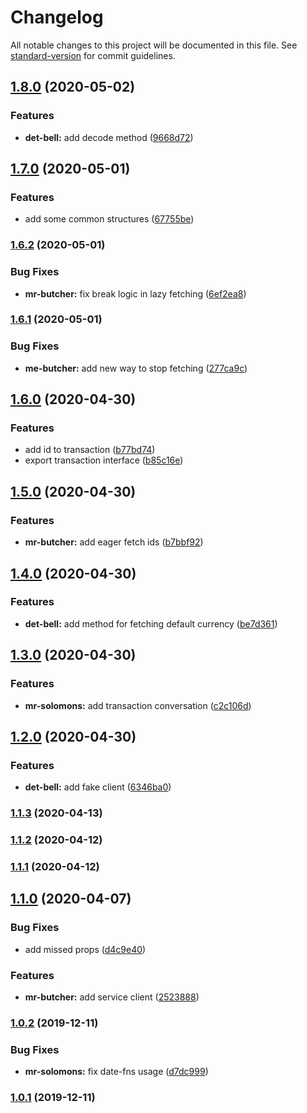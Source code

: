 # Changelog

All notable changes to this project will be documented in this file. See [standard-version](https://github.com/conventional-changelog/standard-version) for commit guidelines.

## [1.8.0](https://github.com/checkmoney/soap-opera/compare/v1.7.0...v1.8.0) (2020-05-02)

### Features

- **det-bell:** add decode method ([9668d72](https://github.com/checkmoney/soap-opera/commit/9668d72c6ffc86df5bf0b3751380e3c5a778e421))

## [1.7.0](https://github.com/checkmoney/soap-opera/compare/v1.6.2...v1.7.0) (2020-05-01)

### Features

- add some common structures ([67755be](https://github.com/checkmoney/soap-opera/commit/67755be7273f118eb6ff363533f8114b934e6de0))

### [1.6.2](https://github.com/checkmoney/soap-opera/compare/v1.6.1...v1.6.2) (2020-05-01)

### Bug Fixes

- **mr-butcher:** fix break logic in lazy fetching ([6ef2ea8](https://github.com/checkmoney/soap-opera/commit/6ef2ea8287c07984208d917d8cae0727b7755758))

### [1.6.1](https://github.com/checkmoney/soap-opera/compare/v1.6.0...v1.6.1) (2020-05-01)

### Bug Fixes

- **me-butcher:** add new way to stop fetching ([277ca9c](https://github.com/checkmoney/soap-opera/commit/277ca9cbf3b8b18bf60047ffd8442e1bf3b8b81a))

## [1.6.0](https://github.com/checkmoney/soap-opera/compare/v1.5.0...v1.6.0) (2020-04-30)

### Features

- add id to transaction ([b77bd74](https://github.com/checkmoney/soap-opera/commit/b77bd743c44413185c8280c2c38f91c5dbf3d0ab))
- export transaction interface ([b85c16e](https://github.com/checkmoney/soap-opera/commit/b85c16eed100232690ee0e13e48e3fd3caf041f1))

## [1.5.0](https://github.com/checkmoney/soap-opera/compare/v1.4.0...v1.5.0) (2020-04-30)

### Features

- **mr-butcher:** add eager fetch ids ([b7bbf92](https://github.com/checkmoney/soap-opera/commit/b7bbf92a83fc8bb03c48c2457d24f08133d86311))

## [1.4.0](https://github.com/checkmoney/soap-opera/compare/v1.3.0...v1.4.0) (2020-04-30)

### Features

- **det-bell:** add method for fetching default currency ([be7d361](https://github.com/checkmoney/soap-opera/commit/be7d3612e1c1b81a8ca91332bec26a1b7027b9c5))

## [1.3.0](https://github.com/checkmoney/soap-opera/compare/v1.2.0...v1.3.0) (2020-04-30)

### Features

- **mr-solomons:** add transaction conversation ([c2c106d](https://github.com/checkmoney/soap-opera/commit/c2c106dedca4b021e5f8993ac811d8103c23eebd))

## [1.2.0](https://github.com/checkmoney/soap-opera/compare/v1.1.3...v1.2.0) (2020-04-30)

### Features

- **det-bell:** add fake client ([6346ba0](https://github.com/checkmoney/soap-opera/commit/6346ba04ec9c2267d5d5c0a9c770593c9719091c))

### [1.1.3](https://github.com/checkmoney/soap-opera/compare/v1.1.2...v1.1.3) (2020-04-13)

### [1.1.2](https://github.com/checkmoney/soap-opera/compare/v1.1.1...v1.1.2) (2020-04-12)

### [1.1.1](https://github.com/checkmoney/soap-opera/compare/v1.1.0...v1.1.1) (2020-04-12)

## [1.1.0](https://github.com/checkmoney/soap-opera/compare/v1.0.2...v1.1.0) (2020-04-07)

### Bug Fixes

- add missed props ([d4c9e40](https://github.com/checkmoney/soap-opera/commit/d4c9e40))

### Features

- **mr-butcher:** add service client ([2523888](https://github.com/checkmoney/soap-opera/commit/2523888))

### [1.0.2](https://github.com/checkmoney/soap-opera/compare/v1.0.1...v1.0.2) (2019-12-11)

### Bug Fixes

- **mr-solomons:** fix date-fns usage ([d7dc999](https://github.com/checkmoney/soap-opera/commit/d7dc999))

### [1.0.1](https://github.com/checkmoney/soap-opera/compare/v1.0.0...v1.0.1) (2019-12-11)
